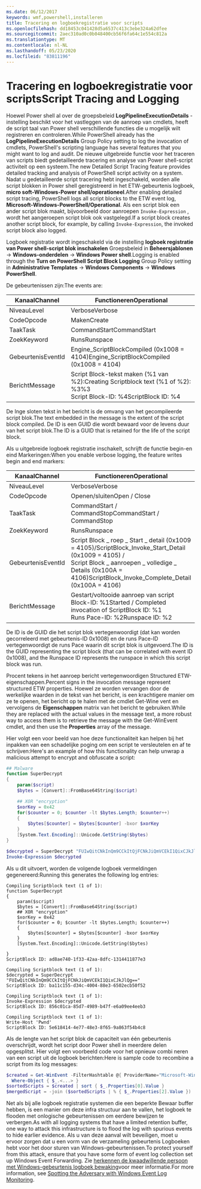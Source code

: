 ```yaml
---
ms.date: 06/12/2017
keywords: wmf,powershell,installeren
title: Tracering en logboekregistratie voor scripts
ms.openlocfilehash: dd18453c041428d5a6537c413c3ebe324a62dfee
ms.sourcegitcommit: 2aec310ad0c0b048400cb56f6fa64c1e554c812a
ms.translationtype: MT
ms.contentlocale: nl-NL
ms.lasthandoff: 05/23/2020
ms.locfileid: "83811196"
---
```

# <a name="script-tracing-and-logging"></a><span data-ttu-id="b7bfa-103">Tracering en logboekregistratie voor scripts</span><span class="sxs-lookup"><span data-stu-id="b7bfa-103">Script Tracing and Logging</span></span>

<span data-ttu-id="b7bfa-104">Hoewel Power shell al over de groepsbeleid **LogPipelineExecutionDetails** -instelling beschikt voor het vastleggen van de aanroep van cmdlets, heeft de script taal van Power shell verschillende functies die u mogelijk wilt registreren en controleren.</span><span class="sxs-lookup"><span data-stu-id="b7bfa-104">While PowerShell already has the **LogPipelineExecutionDetails** Group Policy setting to log the invocation of cmdlets, PowerShell's scripting language has several features that you might want to log and audit.</span></span> <span data-ttu-id="b7bfa-105">De nieuwe uitgebreide functie voor het traceren van scripts biedt gedetailleerde tracering en analyse van Power shell-script activiteit op een systeem.</span><span class="sxs-lookup"><span data-stu-id="b7bfa-105">The new Detailed Script Tracing feature provides detailed tracking and analysis of PowerShell script activity on a system.</span></span> <span data-ttu-id="b7bfa-106">Nadat u gedetailleerde script tracering hebt ingeschakeld, worden alle script blokken in Power shell geregistreerd in het ETW-gebeurtenis logboek, **micro soft-Windows-Power shell/operationeel**.</span><span class="sxs-lookup"><span data-stu-id="b7bfa-106">After enabling detailed script tracing, PowerShell logs all script blocks to the ETW event log, **Microsoft-Windows-PowerShell/Operational**.</span></span> <span data-ttu-id="b7bfa-107">Als een script blok een ander script blok maakt, bijvoorbeeld door aanroepen `Invoke-Expression` , wordt het aangeroepen script blok ook vastgelegd.</span><span class="sxs-lookup"><span data-stu-id="b7bfa-107">If a script block creates another script block, for example, by calling `Invoke-Expression`, the invoked script block also logged.</span></span>

<span data-ttu-id="b7bfa-108">Logboek registratie wordt ingeschakeld via de instelling **logboek registratie van Power shell-script blok inschakelen** Groepsbeleid in **Beheersjablonen**  ->  **Windows-onderdelen**  ->  **Windows Power shell**.</span><span class="sxs-lookup"><span data-stu-id="b7bfa-108">Logging is enabled through the **Turn on PowerShell Script Block Logging** Group Policy setting in **Administrative Templates** -> **Windows Components** -> **Windows PowerShell**.</span></span>

<span data-ttu-id="b7bfa-109">De gebeurtenissen zijn:</span><span class="sxs-lookup"><span data-stu-id="b7bfa-109">The events are:</span></span>

| <span data-ttu-id="b7bfa-110">Kanaal</span><span class="sxs-lookup"><span data-stu-id="b7bfa-110">Channel</span></span> |                               <span data-ttu-id="b7bfa-111">Functioneren</span><span class="sxs-lookup"><span data-stu-id="b7bfa-111">Operational</span></span>                               |
| ------- | ----------------------------------------------------------------------- |
| <span data-ttu-id="b7bfa-112">Niveau</span><span class="sxs-lookup"><span data-stu-id="b7bfa-112">Level</span></span>   | <span data-ttu-id="b7bfa-113">Verbose</span><span class="sxs-lookup"><span data-stu-id="b7bfa-113">Verbose</span></span>                                                                 |
| <span data-ttu-id="b7bfa-114">Code</span><span class="sxs-lookup"><span data-stu-id="b7bfa-114">Opcode</span></span>  | <span data-ttu-id="b7bfa-115">Maken</span><span class="sxs-lookup"><span data-stu-id="b7bfa-115">Create</span></span>                                                                  |
| <span data-ttu-id="b7bfa-116">Taak</span><span class="sxs-lookup"><span data-stu-id="b7bfa-116">Task</span></span>    | <span data-ttu-id="b7bfa-117">CommandStart</span><span class="sxs-lookup"><span data-stu-id="b7bfa-117">CommandStart</span></span>                                                            |
| <span data-ttu-id="b7bfa-118">Zoek</span><span class="sxs-lookup"><span data-stu-id="b7bfa-118">Keyword</span></span> | <span data-ttu-id="b7bfa-119">Runs</span><span class="sxs-lookup"><span data-stu-id="b7bfa-119">Runspace</span></span>                                                                |
| <span data-ttu-id="b7bfa-120">Gebeurtenis</span><span class="sxs-lookup"><span data-stu-id="b7bfa-120">EventId</span></span> | <span data-ttu-id="b7bfa-121">Engine_ScriptBlockCompiled (0x1008 = 4104)</span><span class="sxs-lookup"><span data-stu-id="b7bfa-121">Engine_ScriptBlockCompiled (0x1008 = 4104)</span></span>                              |
| <span data-ttu-id="b7bfa-122">Bericht</span><span class="sxs-lookup"><span data-stu-id="b7bfa-122">Message</span></span> | <span data-ttu-id="b7bfa-123">Script Block-tekst maken (%1 van %2):</span><span class="sxs-lookup"><span data-stu-id="b7bfa-123">Creating Scriptblock text (%1 of %2):</span></span> </br> <span data-ttu-id="b7bfa-124">%3</span><span class="sxs-lookup"><span data-stu-id="b7bfa-124">%3</span></span> </br> <span data-ttu-id="b7bfa-125">Script Block-ID: %4</span><span class="sxs-lookup"><span data-stu-id="b7bfa-125">ScriptBlock ID: %4</span></span> |

<span data-ttu-id="b7bfa-126">De Inge sloten tekst in het bericht is de omvang van het gecompileerde script blok.</span><span class="sxs-lookup"><span data-stu-id="b7bfa-126">The text embedded in the message is the extent of the script block compiled.</span></span> <span data-ttu-id="b7bfa-127">De ID is een GUID die wordt bewaard voor de levens duur van het script blok.</span><span class="sxs-lookup"><span data-stu-id="b7bfa-127">The ID is a GUID that is retained for the life of the script block.</span></span>

<span data-ttu-id="b7bfa-128">Als u uitgebreide logboek registratie inschakelt, schrijft de functie begin-en eind Markeringen:</span><span class="sxs-lookup"><span data-stu-id="b7bfa-128">When you enable verbose logging, the feature writes begin and end markers:</span></span>

| <span data-ttu-id="b7bfa-129">Kanaal</span><span class="sxs-lookup"><span data-stu-id="b7bfa-129">Channel</span></span> |                                 <span data-ttu-id="b7bfa-130">Functioneren</span><span class="sxs-lookup"><span data-stu-id="b7bfa-130">Operational</span></span>                                |
| ------- | -------------------------------------------------------------------------- |
| <span data-ttu-id="b7bfa-131">Niveau</span><span class="sxs-lookup"><span data-stu-id="b7bfa-131">Level</span></span>   | <span data-ttu-id="b7bfa-132">Verbose</span><span class="sxs-lookup"><span data-stu-id="b7bfa-132">Verbose</span></span>                                                                    |
| <span data-ttu-id="b7bfa-133">Code</span><span class="sxs-lookup"><span data-stu-id="b7bfa-133">Opcode</span></span>  | <span data-ttu-id="b7bfa-134">Openen/sluiten</span><span class="sxs-lookup"><span data-stu-id="b7bfa-134">Open / Close</span></span>                                                               |
| <span data-ttu-id="b7bfa-135">Taak</span><span class="sxs-lookup"><span data-stu-id="b7bfa-135">Task</span></span>    | <span data-ttu-id="b7bfa-136">CommandStart / CommandStop</span><span class="sxs-lookup"><span data-stu-id="b7bfa-136">CommandStart / CommandStop</span></span>                                                 |
| <span data-ttu-id="b7bfa-137">Zoek</span><span class="sxs-lookup"><span data-stu-id="b7bfa-137">Keyword</span></span> | <span data-ttu-id="b7bfa-138">Runs</span><span class="sxs-lookup"><span data-stu-id="b7bfa-138">Runspace</span></span>                                                                   |
| <span data-ttu-id="b7bfa-139">Gebeurtenis</span><span class="sxs-lookup"><span data-stu-id="b7bfa-139">EventId</span></span> | <span data-ttu-id="b7bfa-140">Script Block \_ roep \_ Start \_ detail (0x1009 = 4105)/</span><span class="sxs-lookup"><span data-stu-id="b7bfa-140">ScriptBlock\_Invoke\_Start\_Detail (0x1009 = 4105) /</span></span> </br> <span data-ttu-id="b7bfa-141">Script Block \_ aanroepen \_ volledige \_ Details (0x100A = 4106)</span><span class="sxs-lookup"><span data-stu-id="b7bfa-141">ScriptBlock\_Invoke\_Complete\_Detail (0x100A = 4106)</span></span> |
| <span data-ttu-id="b7bfa-142">Bericht</span><span class="sxs-lookup"><span data-stu-id="b7bfa-142">Message</span></span> | <span data-ttu-id="b7bfa-143">Gestart/voltooide aanroep van script Block-ID: %1</span><span class="sxs-lookup"><span data-stu-id="b7bfa-143">Started / Completed invocation of ScriptBlock ID: %1</span></span> </br> <span data-ttu-id="b7bfa-144">Runs Pace-ID: %2</span><span class="sxs-lookup"><span data-stu-id="b7bfa-144">Runspace ID: %2</span></span> |

<span data-ttu-id="b7bfa-145">De ID is de GUID die het script blok vertegenwoordigt (dat kan worden gecorreleerd met gebeurtenis-ID 0x1008) en de runs Pace-ID vertegenwoordigt de runs Pace waarin dit script blok is uitgevoerd.</span><span class="sxs-lookup"><span data-stu-id="b7bfa-145">The ID is the GUID representing the script block (that can be correlated with event ID 0x1008), and the Runspace ID represents the runspace in which this script block was run.</span></span>

<span data-ttu-id="b7bfa-146">Procent tekens in het aanroep bericht vertegenwoordigen Structured ETW-eigenschappen.</span><span class="sxs-lookup"><span data-stu-id="b7bfa-146">Percent signs in the invocation message represent structured ETW properties.</span></span> <span data-ttu-id="b7bfa-147">Hoewel ze worden vervangen door de werkelijke waarden in de tekst van het bericht, is een krachtigere manier om ze te openen, het bericht op te halen met de cmdlet Get-Wine vent en vervolgens de **Eigenschappen** matrix van het bericht te gebruiken.</span><span class="sxs-lookup"><span data-stu-id="b7bfa-147">While they are replaced with the actual values in the message text, a more robust way to access them is to retrieve the message with the Get-WinEvent cmdlet, and then use the **Properties** array of the message.</span></span>

<span data-ttu-id="b7bfa-148">Hier volgt een voor beeld van hoe deze functionaliteit kan helpen bij het inpakken van een schadelijke poging om een script te versleutelen en af te schrijven:</span><span class="sxs-lookup"><span data-stu-id="b7bfa-148">Here's an example of how this functionality can help unwrap a malicious attempt to encrypt and obfuscate a script:</span></span>

```powershell
## Malware
function SuperDecrypt
{
    param($script)
    $bytes = [Convert]::FromBase64String($script)

    ## XOR "encryption"
    $xorKey = 0x42
    for($counter = 0; $counter -lt $bytes.Length; $counter++)
    {
        $bytes[$counter] = $bytes[$counter] -bxor $xorKey
    }
    [System.Text.Encoding]::Unicode.GetString($bytes)
}

$decrypted = SuperDecrypt "FUIwQitCNkInQm9CCkItQjFCNkJiQmVCEkI1QixCJkJlQg=="
Invoke-Expression $decrypted
```

<span data-ttu-id="b7bfa-149">Als u dit uitvoert, worden de volgende logboek vermeldingen gegenereerd:</span><span class="sxs-lookup"><span data-stu-id="b7bfa-149">Running this generates the following log entries:</span></span>

```Output
Compiling Scriptblock text (1 of 1):
function SuperDecrypt
{
    param($script)
    $bytes = [Convert]::FromBase64String($script)
    ## XOR "encryption"
    $xorKey = 0x42
    for($counter = 0; $counter -lt $bytes.Length; $counter++)
    {
        $bytes[$counter] = $bytes[$counter] -bxor $xorKey
    }
    [System.Text.Encoding]::Unicode.GetString($bytes)

}
ScriptBlock ID: ad8ae740-1f33-42aa-8dfc-1314411877e3

Compiling Scriptblock text (1 of 1):
$decrypted = SuperDecrypt "FUIwQitCNkInQm9CCkItQjFCNkJiQmVCEkI1QixCJkJlQg=="
ScriptBlock ID: ba11c155-d34c-4004-88e3-6502ecb50f52

Compiling Scriptblock text (1 of 1):
Invoke-Expression $decrypted
ScriptBlock ID: 856c01ca-85d7-4989-b47f-e6a09ee4eeb3

Compiling Scriptblock text (1 of 1):
Write-Host 'Pwnd'
ScriptBlock ID: 5e618414-4e77-48e3-8f65-9a863f54b4c8
```

Als de lengte van het script blok de capaciteit van één gebeurtenis overschrijdt, wordt het script door Power shell in meerdere delen opgesplitst. <span data-ttu-id="b7bfa-151">Hier volgt een voorbeeld code voor het opnieuw combi neren van een script uit de logboek berichten:</span><span class="sxs-lookup"><span data-stu-id="b7bfa-151">Here is sample code to recombine a script from its log messages:</span></span>

```powershell
$created = Get-WinEvent -FilterHashtable @{ ProviderName="Microsoft-Windows-PowerShell"; Id = 4104 } |
  Where-Object { $_.<...> }
$sortedScripts = $created | sort { $_.Properties[0].Value }
$mergedScript = -join ($sortedScripts | % { $_.Properties[2].Value })
```

<span data-ttu-id="b7bfa-152">Net als bij alle logboek registratie systemen die een beperkte Bewaar buffer hebben, is een manier om deze infra structuur aan te vallen, het logboek te flooden met onlogische gebeurtenissen om eerdere bewijzen te verbergen.</span><span class="sxs-lookup"><span data-stu-id="b7bfa-152">As with all logging systems that have a limited retention buffer, one way to attack this infrastructure is to flood the log with spurious events to hide earlier evidence.</span></span> <span data-ttu-id="b7bfa-153">Als u van deze aanval wilt beveiligen, moet u ervoor zorgen dat u een vorm van de verzameling gebeurtenis Logboeken hebt voor het door sturen van Windows-gebeurtenissen.</span><span class="sxs-lookup"><span data-stu-id="b7bfa-153">To protect yourself from this attack, ensure that you have some form of event log collection set up Windows Event Forwarding.</span></span> <span data-ttu-id="b7bfa-154">Zie [herkennen de kwaadwillende persoon met Windows-gebeurtenis logboek bewaking](https://apps.nsa.gov/iaarchive/library/reports/spotting-the-adversary-with-windows-event-log-monitoring.cfm)voor meer informatie.</span><span class="sxs-lookup"><span data-stu-id="b7bfa-154">For more information, see [Spotting the Adversary with Windows Event Log Monitoring](https://apps.nsa.gov/iaarchive/library/reports/spotting-the-adversary-with-windows-event-log-monitoring.cfm).</span></span>
